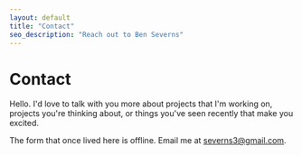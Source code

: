 ```yaml
---
layout: default
title: "Contact"
seo_description: "Reach out to Ben Severns"
---
```

# Contact

Hello. I'd love to talk with you more about projects that I'm working on, projects you're thinking about, or things you've seen recently that make you excited.

The form that once lived here is offline. Email me at <a href="mailto:severns3@gmail.com">severns3@gmail.com</a>.
